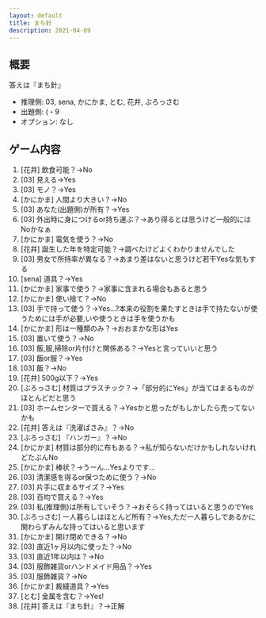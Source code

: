 ```yaml
---
layout: default
title: まち針
description: 2021-04-09
---
```


## 概要

答えは『まち針』

- 推理側: 03, sena, かにかま, とむ, 花井, ぶろっさむ
- 出題側: (・9
- オプション: なし

## ゲーム内容

1. \[花井\] 飲食可能？→No
2. \[03\] 見える→Yes
3. \[03\] モノ？→Yes
4. \[かにかま\] 人間より大きい？→No
5. \[03\] あなた(出題側)が所有？→Yes
6. \[03\] 外出時に身につけるor持ち運ぶ？→あり得るとは思うけど一般的にはNoかなぁ
7. \[かにかま\] 電気を使う？→No
8. \[花井\] 誕生した年を特定可能？→調べたけどよくわかりませんでした
9. \[03\] 男女で所持率が異なる？→あまり差はないと思うけど若干Yesな気もする
10. \[sena\] 道具？→Yes
11. \[かにかま\] 家事で使う？→家事に含まれる場合もあると思う
12. \[かにかま\] 使い捨て？→No
13. \[03\] 手で持って使う？→Yes…?本来の役割を果たすときは手で持たないが使うためには手が必要,いや使うときは手を使うかも
14. \[かにかま\] 形は一種類のみ？→おおまかな形はYes
15. \[03\] 置いて使う？→No
16. \[03\] 飯,服,掃除or片付けと関係ある？→Yesと言っていいと思う
17. \[03\] 飯or服？→Yes
18. \[03\] 飯？→No
19. \[花井\] 500g以下？→Yes
20. \[ぶろっさむ\] 材質はプラスチック？→「部分的にYes」が当てはまるものがほとんどだと思う
21. \[03\] ホームセンターで買える？→Yesかと思ったがもしかしたら売ってないかも
22. \[花井\] 答えは『洗濯ばさみ』？→No
23. \[ぶろっさむ\] 『ハンガー』？→No
24. \[かにかま\] 材質は部分的に布もある？→私が知らないだけかもしれないけれどたぶんNo
25. \[かにかま\] 棒状？→うーん…Yesよりです…
26. \[03\] 清潔感を得るor保つために使う？→No
27. \[03\] 片手に収まるサイズ？→Yes
28. \[03\] 百均で買える？→Yes
29. \[03\] 私(推理側)は所有していそう？→おそらく持ってはいると思うのでYes
30. \[ぶろっさむ\] 一人暮らしはほとんど所有？→Yes,ただ一人暮らしであるかに関わらずみんな持ってはいると思います
31. \[かにかま\] 開け閉めできる？→No
32. \[03\] 直近1ヶ月以内に使った？→No
33. \[03\] 直近1年以内は？→No
34. \[03\] 服飾雑貨orハンドメイド用品？→Yes
35. \[03\] 服飾雑貨？→No
36. \[かにかま\] 裁縫道具？→Yes
37. \[とむ\] 金属を含む？→Yes!
38. \[花井\] 答えは『まち針』？→正解
